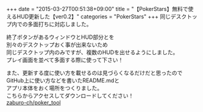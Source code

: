 +++
date = "2015-03-27T00:51:38+09:00"
title = "【PokerStars】無料で使えるHUD更新した【ver0.2】"
categories = "PokerStars"
+++
同じデスクトップ内での多面打ちに対応しました。  
  
終了ボタンがあるウィンドウとHUD部分とを  
別々のデスクトップおく事が出来ないため  
同じデスクトップ内のみですが、複数のHUDを出せるようにしました。  
プレイ画面を並べて多面する際に使って下さい！  
  
また、更新する度に使い方を載せるのは見づらくなるだけだと思ったので  
GitHub上に使い方などを書いたREADME.mdと  
アプリ本体をおく場所をつくりました。  
こちらからアクセスしてダウンロードしてください！<a href="https://github.com/zaburo-ch/poker_tool" target="_blank" title="zaburo-ch/poker_tool">  
zaburo-ch/poker_tool</a>